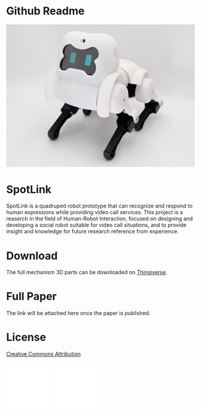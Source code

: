# Github Readme

![Entity.png](images/Entity.png)

# SpotLink

SpotLink is a quadruped robot prototype that can recognize and respond to human expressions while providing video call services. This project is a reaserch in the field of Human-Robot Interaction, focused on designing and developing a social robot suitable for video call situations, and to provide insight and knowledge for future research reference from experience.

# Download

The full mechanism 3D parts can be downloaded on [Thingiverse](https://www.thingiverse.com/thing:6167898).

# Full Paper

The link will be attached here once the paper is published.

# License

[Creative Commons Attribution](https://creativecommons.org/licenses/by/3.0/)

![cc_icon_white_x2.png](images/cc_icon_white_x2.png)  ![attribution_icon_white_x2.png](images/attribution_icon_white_x2.png)
